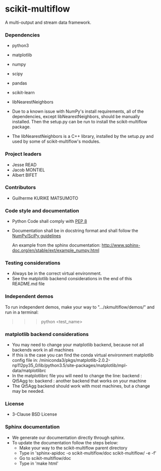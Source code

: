 # scikit-multiflow

A multi-output and stream data framework.

### Dependencies
* python3
* matplotlib
* numpy
* scipy
* pandas
* scikit-learn
* libNearestNeighbors

* Due to a known issue with NumPy's install requirements, all of the dependencies, except libNearestNeighbors, should
be manually installed. Then the setup.py can be run to install the scikit-multiflow package.
* The libNearestNeighbors is a C++ library, installed by the setup.py and used by some of scikit-multiflow's modules.

### Project leaders

* Jesse READ
* Jacob MONTIEL
* Albert BIFET

### Contributors

* Guilherme KURIKE MATSUMOTO


### Code style and documentation
* Python Code shall comply with [PEP 8](https://www.python.org/dev/peps/pep-0008/)

* Documentation shall be in docstring format and shall follow the [NumPy/SciPy guidelines](https://github.com/numpy/numpy/blob/master/doc/HOWTO_DOCUMENT.rst.txt)

    An example from the sphinx documentation: http://www.sphinx-doc.org/en/stable/ext/example_numpy.html

### Testing considerations
* Always be in the correct virtual environment.
* See the matplotlib backend considerations in the end of this README.md file

### Independent demos
To run independent demos, make your way to ".../skmultiflow/demos/" and run in a terminal:
>>> python <test_name>

### matplotlib backend considerations
* You may need to change your matplotlib backend, because not all backends work in all machines
* If this is the case you can find the conda virtual environment matplotlib config file in:
    /miniconda3/pkgs/matplotlib-2.0.2-np112py35_0/lib/python3.5/site-packages/matplotlib/mpl-data/matplotlibrc
* In the matplotlibrc file you will need to change the line:
    backend     : Qt5Agg
    to:
    backend     : another backend that works on your machine
* The Qt5Agg backend should work with most machines, but a change may be needed.

### License
* 3-Clause BSD License

### Sphinx documentation
* We generate our documentation directly through sphinx.
* To update the documentation follow the steps below:
    * Make your way to the scikit-multiflow parent directory
    * Type in 'sphinx-apidoc -o scikit-multiflow/doc scikit-multiflow/ -e -f'
    * Go to scikit-multiflow/doc
    * Type in 'make html'
